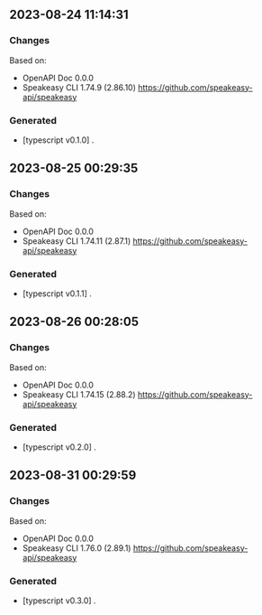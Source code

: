 

## 2023-08-24 11:14:31
### Changes
Based on:
- OpenAPI Doc 0.0.0 
- Speakeasy CLI 1.74.9 (2.86.10) https://github.com/speakeasy-api/speakeasy
### Generated
- [typescript v0.1.0] .

## 2023-08-25 00:29:35
### Changes
Based on:
- OpenAPI Doc 0.0.0 
- Speakeasy CLI 1.74.11 (2.87.1) https://github.com/speakeasy-api/speakeasy
### Generated
- [typescript v0.1.1] .

## 2023-08-26 00:28:05
### Changes
Based on:
- OpenAPI Doc 0.0.0 
- Speakeasy CLI 1.74.15 (2.88.2) https://github.com/speakeasy-api/speakeasy
### Generated
- [typescript v0.2.0] .

## 2023-08-31 00:29:59
### Changes
Based on:
- OpenAPI Doc 0.0.0 
- Speakeasy CLI 1.76.0 (2.89.1) https://github.com/speakeasy-api/speakeasy
### Generated
- [typescript v0.3.0] .